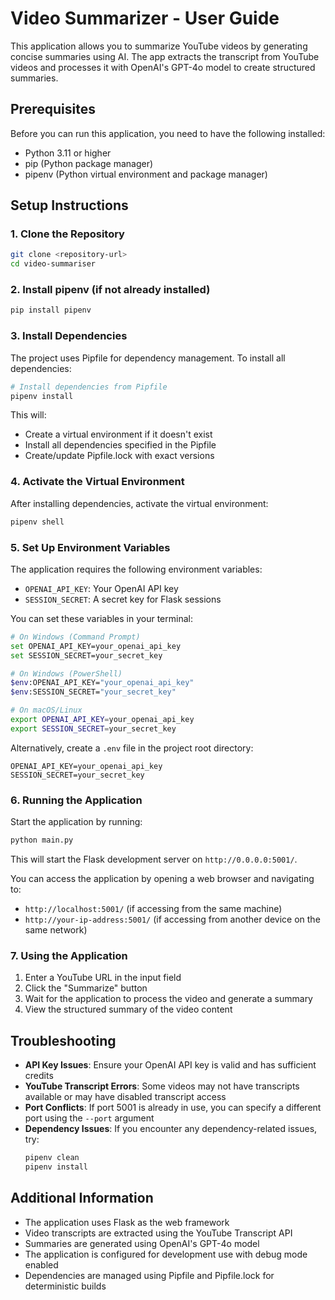 # Video Summarizer - User Guide

This application allows you to summarize YouTube videos by generating concise summaries using AI. The app extracts the transcript from YouTube videos and processes it with OpenAI's GPT-4o model to create structured summaries.

## Prerequisites

Before you can run this application, you need to have the following installed:

- Python 3.11 or higher
- pip (Python package manager)
- pipenv (Python virtual environment and package manager)

## Setup Instructions

### 1. Clone the Repository

```bash
git clone <repository-url>
cd video-summariser
```

### 2. Install pipenv (if not already installed)

```bash
pip install pipenv
```

### 3. Install Dependencies

The project uses Pipfile for dependency management. To install all dependencies:

```bash
# Install dependencies from Pipfile
pipenv install
```

This will:
- Create a virtual environment if it doesn't exist
- Install all dependencies specified in the Pipfile
- Create/update Pipfile.lock with exact versions

### 4. Activate the Virtual Environment

After installing dependencies, activate the virtual environment:

```bash
pipenv shell
```

### 5. Set Up Environment Variables

The application requires the following environment variables:

- `OPENAI_API_KEY`: Your OpenAI API key
- `SESSION_SECRET`: A secret key for Flask sessions

You can set these variables in your terminal:

```bash
# On Windows (Command Prompt)
set OPENAI_API_KEY=your_openai_api_key
set SESSION_SECRET=your_secret_key

# On Windows (PowerShell)
$env:OPENAI_API_KEY="your_openai_api_key"
$env:SESSION_SECRET="your_secret_key"

# On macOS/Linux
export OPENAI_API_KEY=your_openai_api_key
export SESSION_SECRET=your_secret_key
```

Alternatively, create a `.env` file in the project root directory:

```
OPENAI_API_KEY=your_openai_api_key
SESSION_SECRET=your_secret_key
```

### 6. Running the Application

Start the application by running:

```bash
python main.py
```

This will start the Flask development server on `http://0.0.0.0:5001/`.

You can access the application by opening a web browser and navigating to:
- `http://localhost:5001/` (if accessing from the same machine)
- `http://your-ip-address:5001/` (if accessing from another device on the same network)

### 7. Using the Application

1. Enter a YouTube URL in the input field
2. Click the "Summarize" button
3. Wait for the application to process the video and generate a summary
4. View the structured summary of the video content

## Troubleshooting

- **API Key Issues**: Ensure your OpenAI API key is valid and has sufficient credits
- **YouTube Transcript Errors**: Some videos may not have transcripts available or may have disabled transcript access
- **Port Conflicts**: If port 5001 is already in use, you can specify a different port using the `--port` argument
- **Dependency Issues**: If you encounter any dependency-related issues, try:
  ```bash
  pipenv clean
  pipenv install
  ```

## Additional Information

- The application uses Flask as the web framework
- Video transcripts are extracted using the YouTube Transcript API
- Summaries are generated using OpenAI's GPT-4o model
- The application is configured for development use with debug mode enabled
- Dependencies are managed using Pipfile and Pipfile.lock for deterministic builds